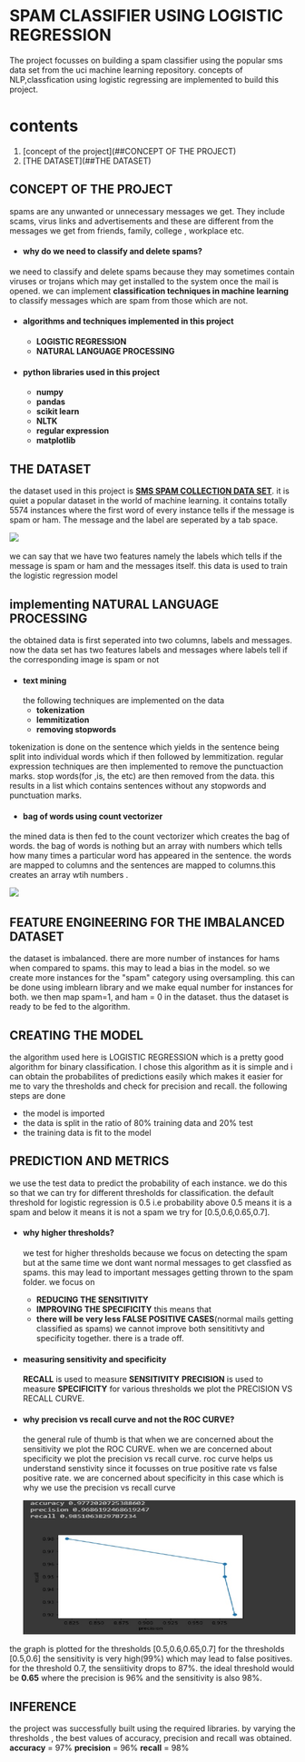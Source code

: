 
# SPAM CLASSIFIER USING LOGISTIC REGRESSION 
The project focusses on building a spam classifier using the popular sms data set from the uci machine learning repository.
concepts of NLP,classfication using logistic regressing are implemented to build this project. 
# contents
1. [concept of the project](##CONCEPT OF THE PROJECT)
2. [THE DATASET](##THE DATASET)
## CONCEPT OF THE PROJECT
spams are any unwanted or unnecessary messages we get. They include scams, virus links and advertisements and these are different from the messages we get from friends, family, college , workplace etc. 
- #### why do we need to classify and delete spams?
we need to classify and delete spams because they may sometimes contain  viruses or trojans which may get installed to the system once the mail is opened.
we can implement **classification techniques in machine learning** to classify messages which are spam from those which are not. 
- #### algorithms and techniques implemented in this project
  - **LOGISTIC REGRESSION**
  - **NATURAL LANGUAGE PROCESSING**
 - #### python libraries used in this project
   - **numpy**
   - **pandas**
   - **scikit learn**
   - **NLTK**
   - **regular expression**
   - **matplotlib**
## THE DATASET
the dataset used in this project is [**SMS SPAM COLLECTION DATA SET**](https://archive.ics.uci.edu/ml/datasets/SMS+Spam+Collection). it is quiet a popular dataset in the world of machine learning. it contains totally 5574 instances where the first word of every instance tells if the message is spam or ham. The message and the label are seperated by a tab space.

![](https://github.com/uday1and100/machine-learning-and-deep-learning-projects/blob/master/Untitled.jpg)

we can say that we have two features namely the labels which tells if the message is spam or ham and the messages itself. this data is used to train the logistic regression model

## implementing NATURAL LANGUAGE PROCESSING
the obtained data is first seperated into two columns, labels and messages. 
now the data set has two features labels and messages where labels tell if the corresponding image is spam or not
 - #### text mining
   the following techniques are implemented on the data
     - **tokenization**
     - **lemmitization** 
     - **removing stopwords**
     
  tokenization is done on the sentence which yields in the sentence being split into individual words which if then followed by lemmitization.
  regular expression techniques are then implemented to remove the punctuaction marks. stop words(for ,is, the etc) are then removed from the data.
  this results in a list which contains sentences without any stopwords and punctuation marks.

 - #### bag of words using count vectorizer
the mined data is then fed to the count vectorizer which creates the bag of words. the bag of words is nothing but an array with numbers which tells how many times a particular word has appeared in the sentence. the words are mapped to columns and the sentences are mapped to columns.this creates an array wtih numbers . 

![](https://image.slidesharecdn.com/wordembedings-whythehype-151203065649-lva1-app6891/95/word-embeddings-why-the-hype-4-638.jpg?cb=1449126428)

## FEATURE ENGINEERING FOR THE IMBALANCED DATASET
the dataset is imbalanced. there are more number of instances for hams when compared to spams. this may to lead a bias in the model. so we create more instances for the "spam" category using oversampling. this can be done using imblearn library and we make equal number for instances for both.
we then map spam=1, and ham = 0 in the dataset. thus the dataset is ready to be fed to the algorithm.

## CREATING THE MODEL
  the algorithm used here is LOGISTIC REGRESSION which is a pretty good algorithm for binary classification. I chose this algorithm as it is simple and i can obtain the    probabilites of predictions easily which makes it easier for me to vary the thresholds and check for precision and recall. 
 the following steps are done
   - the model is imported
   - the data is split in the ratio of 80% training data and 20% test
   - the training data is fit to the model
## PREDICTION AND METRICS 
 we use the test data to predict the probability of each instance. we do this so that we can try for different thresholds for classification. the default threshold for logistic regression is 0.5 i.e probability above 0.5 means it is a spam and below it means it is not a spam
 we try for [0.5,0.6,0.65,0.7]. 
 
 - #### why higher thresholds?
   we test for higher thresholds because we focus on detecting the spam but at the same time we dont want normal messages to get classfied as spams. this may lead to important messages getting thrown to the spam folder. we focus on
   - **REDUCING THE SENSITIVITY**
   - **IMPROVING THE SPECIFICITY**
   this means that 
   - **there will be very less FALSE POSITIVE CASES**(normal mails getting classified as spams)
 we cannot improve both sensititivty and specificity together. there is a trade off. 
 
 - #### measuring sensitivity and specificity
   **RECALL** is used to measure **SENSITIVITY**
   **PRECISION** is used to measure **SPECIFICITY**
   for various thresholds we plot the PRECISION VS RECALL CURVE. 
   
 - #### why precision vs recall curve and not the ROC CURVE?
   the general rule of thumb is that when we are concerned about the sensitivity we plot the ROC CURVE. when we are concerned about specificity we plot the precision vs recall curve. roc curve helps us understand senstivity since it focusses on true positive rate vs false positive rate. we are concerned about specificity in this case which is why we use the precision vs recall curve
    
   ![](https://github.com/uday1and100/Spam-classifier-using-logistic-regression/blob/master/acc.jpg)
   
the graph is plotted for the thresholds [0.5,0.6,0.65,0.7] 
for the thresholds [0.5,0.6] the sensitivity is very high(99%) which may lead to false positives. for the threshold 0.7, the sensiitivity drops to 87%. the ideal threshold would be **0.65** where the precision is 96% and the sensitivity is also 98%.

## INFERENCE
the project was successfully built using the required libraries. by varying the thresholds , the best values of accuracy, precision and recall was obtained.
**accuracy** = 97%
**precision** = 96%
**recall** = 98%
   
   
   
